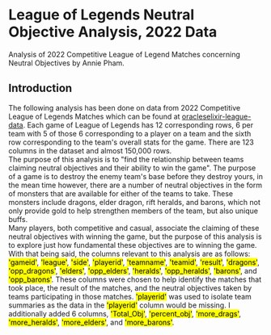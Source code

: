 # League of Legends Neutral Objective Analysis, 2022 Data
Analysis of 2022 Competitive League of Legend Matches concerning Neutral Objectives by Annie Pham.
## Introduction
The following analysis has been done on data from 2022 Competitive League of Legends Matches which can be found at [oracleselixir-league-data](https://oracleselixir.com/tools/downloads). Each game of League of Legends has 12 corresponding rows, 6 per team with 5 of those 6 corresponding to a player on a team and the sixth row corresponding to the team's overall stats for the game. There are 123 columns in the dataset and almost 150,000 rows.  
The purpose of this analysis is to "find the relationship between teams claiming neutral objectives and their ability to win the game". The purpose of a game is to destroy the enemy team's base before they destroy yours, in the mean time however, there are a number of neutral objectives in the form of monsters that are available for either of the teams to take. These monsters include dragons, elder dragon, rift heralds, and barons, which not only provide gold to help strengthen members of the team, but also unique buffs.  
Many players, both competitive and casual, associate the claiming of these neutral objectives with winning the game, but the purpose of this analysis is to explore just how fundamental these objectives are to winning the game.  
With that being said, the columns relevant to this analysis are as follows: <mark>'gameid'</mark>, <mark>'league'</mark>, <mark>'side'</mark>, <mark>'playerid'</mark>, <mark>'teamname'</mark>, <mark>'teamid'</mark>, <mark>'result'</mark>, <mark>'dragons'</mark>, <mark>'opp_dragons'</mark>, <mark>'elders'</mark>, <mark>'opp_elders'</mark>, <mark>'heralds'</mark>, <mark>'opp_heralds'</mark>, <mark>'barons'</mark>, and <mark>'opp_barons'</mark>. These columns were chosen to help identify the matches that took place, the result of the matches, and the neutral objectives taken by teams participating in those matches. <mark>'playerid'</mark> was used to isolate team summaries as the data in the <mark>'playerid'</mark> column would be missing. I additionally added 6 columns, <mark>'Total_Obj'</mark>, <mark>'percent_obj'</mark>, <mark>'more_drags'</mark>, <mark>'more_heralds'</mark>, <mark>'more_elders'</mark>, and <mark>'more_barons'</mark>.
